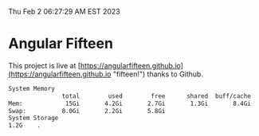 Thu Feb  2 06:27:29 AM EST 2023

# Angular Fifteen


This project is live at [https://angularfifteen.github.io](https://angularfifteen.github.io "fifteen!") thanks to Github.

```bash
System Memory
               total        used        free      shared  buff/cache   available
Mem:            15Gi       4.2Gi       2.7Gi       1.3Gi       8.4Gi       9.5Gi
Swap:          8.0Gi       2.2Gi       5.8Gi
System Storage
1.2G	.
```
```bash
